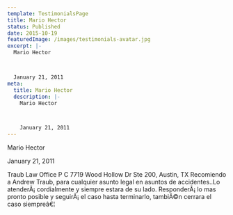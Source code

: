 ```yaml
---
template: TestimonialsPage
title: Mario Hector
status: Published
date: 2015-10-19
featuredImage: /images/testimonials-avatar.jpg
excerpt: |-
  Mario Hector



  January 21, 2011
meta:
  title: Mario Hector
  description: |-
    Mario Hector



    January 21, 2011
---
```

<!--StartFragment-->

Mario Hector



January 21, 2011







Traub Law Office P C 7719 Wood Hollow Dr Ste 200, Austin, TX  Recomiendo a Andrew Traub, para cualquier asunto legal en asuntos de accidentes..Lo atenderÃ¡ cordialmente y siempre estara de su lado. ResponderÃ¡ lo mas pronto posible y seguirÃ¡ el caso hasta terminarlo, tambiÃ©n cerrara el caso siempreâ€¦

<!--EndFragment-->